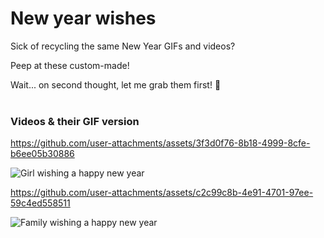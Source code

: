 # New year wishes

Sick of recycling the same New Year GIFs and videos? 

Peep at these custom-made!

Wait... on second thought, let me grab them first! 🏃
<br/>
<br/>



### Videos & their GIF version

https://github.com/user-attachments/assets/3f3d0f76-8b18-4999-8cfe-b6ee05b30886

![Girl wishing a happy new year](https://github.com/user-attachments/assets/909bdde9-cb30-4ba5-853a-ac7c98fdcba3)


https://github.com/user-attachments/assets/c2c99c8b-4e91-4701-97ee-59c4ed558511

![Family wishing a happy new year](https://github.com/user-attachments/assets/08ef63cd-07fc-4264-a208-ba46a2af1c43)



